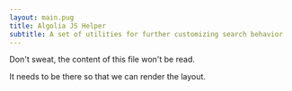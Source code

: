```yaml
---
layout: main.pug
title: Algolia JS Helper
subtitle: A set of utilities for further customizing search behavior
---
```


Don't sweat, the content of this file won't be read.

It needs to be there so that we can render the layout.
